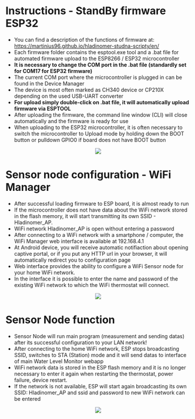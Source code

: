 # Instructions - StandBy firmware ESP32
* You can find a description of the functions of firmware at: https://martinius96.github.io/hladinomer-studna-scripty/en/
* Each firmware folder contains the esptool.exe tool and a .bat file for automated firmware upload to the ESP8266 / ESP32 microcontroller
* **It is necessary to change the COM port in the .bat file (standardly set for COM17 for ESP32 firmware)**
* The current COM port where the microcontroller is plugged in can be found in the Device Manager
* The device is most often marked as CH340 device or CP210X depending on the used USB-UART converter
* **For upload simply double-click on .bat file, it will automatically upload firmware via ESPTOOL**
* After uploading the firmware, the command line window (CLI) will close automatically and the firmware is ready for use
* When uploading to the ESP32 microcontroller, it is often necessary to switch the microcontroller to Upload mode by holding down the BOOT button or pulldown GPIO0 if board does not have BOOT button

<p align="center">
  <img src="https://i.imgur.com/M0U6HkC.png" />
</p>

# Sensor node configuration - WiFi Manager
* After successful loading firmware to ESP board, it is almost ready to run
* If the microcontroller does not have data about the WiFi network stored in the flash memory, it will start transmitting its own SSID - Hladinomer_AP.
* WiFi network Hladinomer_AP is open without entering a password
* After connecting to a WiFi network with a smartphone / computer, the WiFi Manager web interface is available at 192.168.4.1
* At Android device, you will receive automatic notifiaction about opening captive portal, or if you put any HTTP url in your browser, it will automatically redirect you to configuration page
* Web interface provides the ability to configure a WiFi Sensor node for your home WiFi network.
* In the interface it is possible to enter the name and password of the existing WiFi network to which the WiFi thermostat will connect.
<p align="center">
  <img src="https://i.imgur.com/cJb6DR9.png" />
</p>

# Sensor Node function
* Sensor Node will run main program (measurement and sending datas) after its successful configuration to your LAN network!
* After connecting to the home WiFi network, ESP stops broadcasting SSID, switches to STA (Station) mode and it will send datas to interface of main Water Level Monitor webapp
* WiFi network data is stored in the ESP flash memory and it is no longer necessary to enter it again when restarting the thermostat, power failure, device restart.
* If the network is not available, ESP will start again broadcasting its own SSID: Hladinomer_AP and ssid and password to new WiFi network can be entered
<p align="center">
  <img src="https://i.imgur.com/A3mGI9i.png" />
</p>
